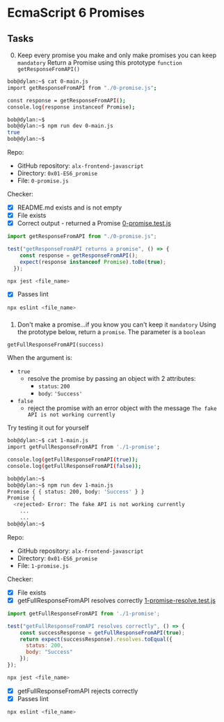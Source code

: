 # EcmaScript 6 Promises
## Tasks




0. Keep every promise you make and only make promises you can keep `mandatory`
Return a Promise using this prototype ```function getResponseFromAPI()```
```bash
bob@dylan:~$ cat 0-main.js
import getResponseFromAPI from "./0-promise.js";

const response = getResponseFromAPI();
console.log(response instanceof Promise);

bob@dylan:~$ 
bob@dylan:~$ npm run dev 0-main.js 
true
bob@dylan:~$ 
```
Repo:

* GitHub repository: `alx-frontend-javascript`
* Directory: `0x01-ES6_promise`
* File: `0-promise.js`

Checker:

- [x] README.md exists and is not empty
- [x] File exists
- [x] Correct output - returned a Promise
 [0-promise.test.js]()
```JavaScript
import getResponseFromAPI from "./0-promise.js";

test("getResponseFromAPI returns a promise", () => {
    const response = getResponseFromAPI();
    expect(response instanceof Promise).toBe(true);
  });
  ```
  ```bash
  npx jest <file_name>
  ```
  - [x] Passes lint
  ```bash
  npx eslint <file_name>
  ```
  
  ###
  ###
  
  
  1. Don't make a promise...if you know you can't keep it `mandatory`
Using the prototype below, return a ```promise```. The parameter is a ```boolean```
```
getFullResponseFromAPI(success)
```
When the argument is:
* `true`
  * resolve the promise by passing an object with 2 attributes:
    * `status`: `200`
    * `body`: `'Success'`
* `false`
  * reject the promise with an error object with the message `The fake API is not working currently`
  
Try testing it out for yourself

```bash
bob@dylan:~$ cat 1-main.js
import getFullResponseFromAPI from './1-promise';

console.log(getFullResponseFromAPI(true));
console.log(getFullResponseFromAPI(false));

bob@dylan:~$ 
bob@dylan:~$ npm run dev 1-main.js 
Promise { { status: 200, body: 'Success' } }
Promise {
  <rejected> Error: The fake API is not working currently
    ...
    ...
bob@dylan:~$ 
```
Repo:

* GitHub repository: `alx-frontend-javascript`
* Directory: `0x01-ES6_promise`
* File: `1-promise.js`

Checker:

- [x] File exists
- [x] getFullResponseFromAPI resolves correctly
 [1-promise-resolve.test.js]()
```JavaScript
import getFullResponseFromAPI from './1-promise';

test("getFullResponseFromAPI resolves correctly", () => {
    const successResponse = getFullResponseFromAPI(true);
    return expect(successResponse).resolves.toEqual({
      status: 200,
      body: "Success"
    });
});
  ```
  ```bash
  npx jest <file_name>
  ```
  - [x] getFullResponseFromAPI rejects correctly
  - [x] Passes lint
  ```bash
  npx eslint <file_name>
  ```
